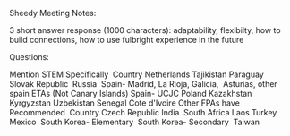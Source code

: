 Sheedy Meeting Notes:

3 short answer response (1000 characters):
adaptability, flexibilty, how to build connections, how to use fulbright experience in the future

Questions: 

Mention STEM Specifically 
Country
Netherlands
Tajikistan
Paraguay 
Slovak Republic 
Russia 
Spain- Madrid, La Rioja, Galicia, 
Asturias, other spain ETAs (Not Canary Islands)
Spain- UCJC
Poland
Kazakhstan
Kyrgyzstan
Uzbekistan
Senegal
Cote d'Ivoire
Other FPAs have Recommended 
Country
Czech Republic
India 
South Africa
Laos
Turkey 
Mexico 
South Korea- Elementary 
South Korea- Secondary 
Taiwan